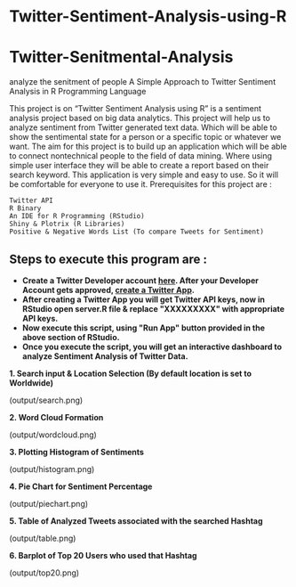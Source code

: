 # Twitter-Sentiment-Analysis-using-R

# Twitter-Senitmental-Analysis
analyze the senitment of people
A Simple Approach to Twitter Sentiment Analysis in R Programming Language

   This project is on “Twitter Sentiment Analysis using R”
is a sentiment analysis project based on big data analytics. This
project will help us to analyze sentiment from Twitter generated
text data. Which will be able to show the sentimental state for a
person or a specific topic or whatever we want.
  The aim for this project is to build up an application which
will be able to connect nontechnical people to the field of data
mining. Where using simple user interface they will be able to
create a report based on their search keyword. This application
is very simple and easy to use. So it will be comfortable for
everyone to use it.
Prerequisites for this project are :

```
Twitter API
R Binary
An IDE for R Programming (RStudio)
Shiny & Plotrix (R Libraries)
Positive & Negative Words List (To compare Tweets for Sentiment)
```
## Steps to execute this program are :

* **Create a Twitter Developer account [here](https://developer.twitter.com/). After your Developer Account gets approved, [create a Twitter App](https://developer.twitter.com/en/apps/create).** 
* **After creating a Twitter App you will get Twitter API keys, now in RStudio open server.R file & replace "XXXXXXXXX" with appropriate API keys.**
* **Now execute this script, using "Run App" button provided in the above section of RStudio.**
* **Once you execute the script, you will get an interactive dashboard to analyze Sentiment Analysis of Twitter Data.**

**1. Search input & Location Selection (By default location is set to Worldwide)**

(output/search.png)


**2. Word Cloud Formation**

(output/wordcloud.png)

**3. Plotting Histogram of Sentiments**

(output/histogram.png)

**4. Pie Chart for Sentiment Percentage**

(output/piechart.png)

**5. Table of Analyzed Tweets associated with the searched Hashtag**

(output/table.png)

**6. Barplot of Top 20 Users who used that Hashtag**

(output/top20.png)

